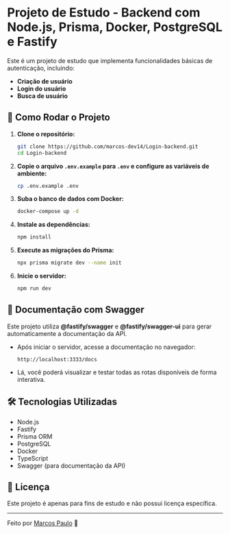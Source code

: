 # Projeto de Estudo - Backend com Node.js, Prisma, Docker, PostgreSQL e Fastify

Este é um projeto de estudo que implementa funcionalidades básicas de autenticação, incluindo:
- **Criação de usuário**
- **Login do usuário**
- **Busca de usuário**

## 🚀 Como Rodar o Projeto

1. **Clone o repositório:**
   ```sh
   git clone https://github.com/marcos-dev14/Login-backend.git
   cd Login-backend
   ```

2. **Copie o arquivo `.env.example` para `.env` e configure as variáveis de ambiente:**
   ```sh
   cp .env.example .env
   ```

3. **Suba o banco de dados com Docker:**
   ```sh
   docker-compose up -d
   ```

4. **Instale as dependências:**
   ```sh
   npm install
   ```

5. **Execute as migrações do Prisma:**
   ```sh
   npx prisma migrate dev --name init
   ```

6. **Inicie o servidor:**
   ```sh
   npm run dev
   ```

## 📜 Documentação com Swagger
Este projeto utiliza **@fastify/swagger** e **@fastify/swagger-ui** para gerar automaticamente a documentação da API.

- Após iniciar o servidor, acesse a documentação no navegador:
  ```
  http://localhost:3333/docs
  ```
- Lá, você poderá visualizar e testar todas as rotas disponíveis de forma interativa.

## 🛠 Tecnologias Utilizadas
- Node.js
- Fastify
- Prisma ORM
- PostgreSQL
- Docker
- TypeScript
- Swagger (para documentação da API)

## 📄 Licença
Este projeto é apenas para fins de estudo e não possui licença específica.

---

Feito por [Marcos Paulo](https://github.com/marcos-dev14) 🚀

